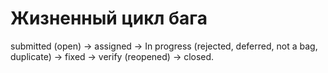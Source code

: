 # Жизненный цикл бага
submitted (open) -> assigned -> In progress (rejected, deferred, not a bag, duplicate) -> fixed -> verify (reopened) -> closed.